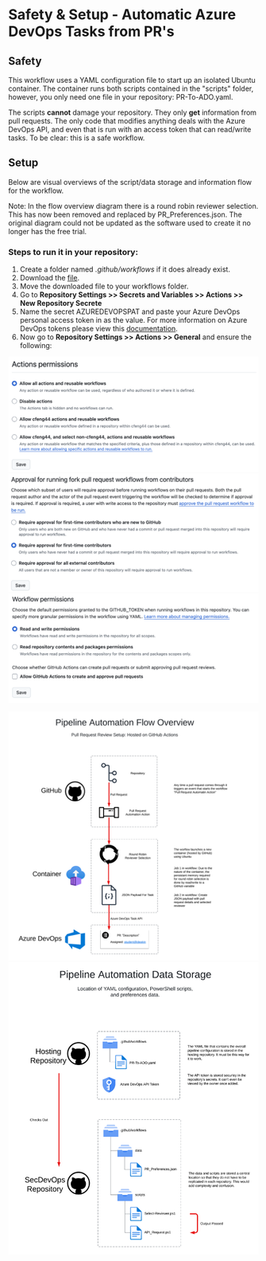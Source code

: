 # Safety & Setup - Automatic Azure DevOps Tasks from PR's

## Safety
This workflow uses a YAML configuration file to start up an isolated Ubuntu container. The container runs both scripts contained in the "scripts" folder, however, you only need one file in your repository: PR-To-ADO.yaml.

The scripts **cannot** damage your repository. They only **get** information from pull requests. The only code that modifies anything deals with the Azure DevOps API, and even that is run with an access token that can read/write tasks. To be clear: this is a safe workflow.

## Setup
Below are visual overviews of the script/data storage and information flow for the workflow.

Note: In the flow overview diagram there is a round robin reviewer selection. This has now been removed and replaced by PR_Preferences.json. The original diagram could not be updated as the software used to create it no longer has the free trial.

### Steps to run it in your repository:

1. Create a folder named _.github/workflows_ if it does already exist.
2. Download the [file](https://github.com/Redback-Operations/redback-cyber/tree/main/.github/workflows/PR-To-ADO.yaml).
3. Move the downloaded file to your workflows folder.
4. Go to **Repository Settings >> Secrets and Variables >> Actions >> New Repository Secrete**
5. Name the secret AZUREDEVOPSPAT and paste your Azure DevOps personal access token in as the value. For more information on Azure DevOps tokens please view this [documentation](https://redback-operations.github.io/redback-documentation/docs/cybersecurity/SecDevOps%20Team/Azure%20Boards%20Technical%20Use%20Guide).
6. Now go to **Repository Settings >> Actions >> General** and ensure the following:

![action-permissions](./img/actions_permissions.png)
![running-from-fork](./img/running-from-fork.png)
![wflow-permissions](./img/wflow-permissions.png)


![flow](./img/PR_Automation_Flow_Overview.png)
![storage](./img/Storage_Config.png)